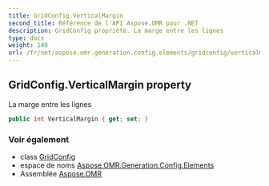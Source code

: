 ```yaml
---
title: GridConfig.VerticalMargin
second_title: Référence de l'API Aspose.OMR pour .NET
description: GridConfig propriété. La marge entre les lignes
type: docs
weight: 140
url: /fr/net/aspose.omr.generation.config.elements/gridconfig/verticalmargin/
---
```

## GridConfig.VerticalMargin property

La marge entre les lignes

```csharp
public int VerticalMargin { get; set; }
```

### Voir également

* class [GridConfig](../)
* espace de noms [Aspose.OMR.Generation.Config.Elements](../../gridconfig/)
* Assemblée [Aspose.OMR](../../../)


